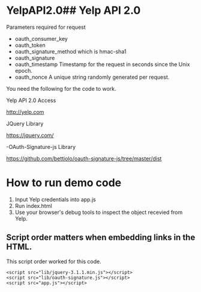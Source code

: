 # YelpAPI2.0## Yelp API 2.0

Parameters required for request
- oauth_consumer_key
- oauth_token
- oauth_signature_method which is hmac-sha1
- oauth_signature
- oauth_timestamp	Timestamp for the request in seconds since the Unix epoch.
- oauth_nonce	 A unique string randomly generated per request.


You need the following for the code to work.

Yelp API 2.0 Access

http://yelp.com

JQuery Library

https://jquery.com/

-OAuth-Signature-js Library

https://github.com/bettiolo/oauth-signature-js/tree/master/dist

# How to run demo code

1. Input Yelp credentials into app.js
2. Run index.html
3. Use your browser's debug tools to inspect the object recevied from Yelp.


## Script order matters when embedding links in the HTML.

This script order worked for this code.
```
<script src="lib/jquery-3.1.1.min.js"></script>
<script src="lib/oauth-signature.js"></script>
<script src="app.js"></script>
```